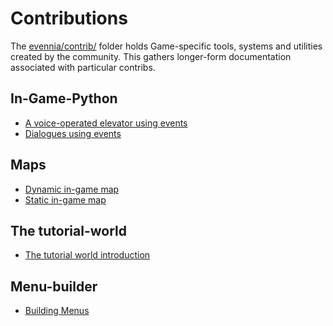 # Contributions

The [evennia/contrib/](api:evennia.contrib) folder holds Game-specific tools, systems and utilities created by the community. This gathers 
longer-form documentation associated with particular contribs. 

## In-Game-Python

- [A voice-operated elevator using events](A-voice-operated-elevator-using-events)
- [Dialogues using events](Dialogues-in-events)

## Maps

- [Dynamic in-game map](Dynamic-In-Game-Map)
- [Static in-game map](Static-In-Game-Map)

## The tutorial-world

- [The tutorial world introduction](../Howto/Starting/Part1/Tutorial-World-Introduction)

## Menu-builder

- [Building Menus](Building-menus)
